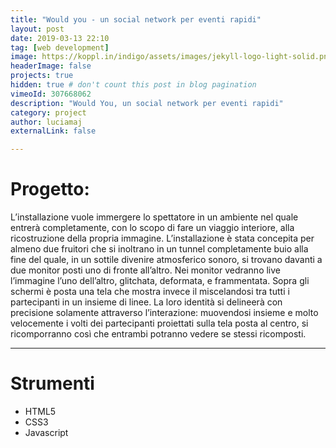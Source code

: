 ```yaml
---
title: "Would you - un social network per eventi rapidi"
layout: post
date: 2019-03-13 22:10
tag: [web development]
image: https://koppl.in/indigo/assets/images/jekyll-logo-light-solid.png
headerImage: false
projects: true
hidden: true # don't count this post in blog pagination
vimeoId: 307668062
description: "Would You, un social network per eventi rapidi"
category: project
author: luciamaj
externalLink: false

---
```


# Progetto:
L’installazione vuole immergere lo spettatore in un ambiente nel quale entrerà completamente, con lo scopo di fare un viaggio interiore, alla ricostruzione della propria immagine.
L’installazione è stata concepita per almeno due fruitori che si inoltrano in un tunnel
completamente buio alla fine del quale, in un sottile divenire atmosferico sonoro, si trovano davanti a due monitor posti uno di fronte all’altro. Nei monitor vedranno live l’immagine l’uno dell’altro, glitchata, deformata, e frammentata. Sopra gli schermi è posta una tela che mostra invece il miscelandosi tra tutti i partecipanti in un insieme di linee.
La loro identità si delineerà con precisione solamente attraverso l’interazione: muovendosi insieme e molto velocemente i volti dei partecipanti proiettati sulla tela posta al centro, si ricomporranno così che entrambi potranno vedere se stessi ricomposti.

---

# Strumenti

- HTML5
- CSS3
- Javascript